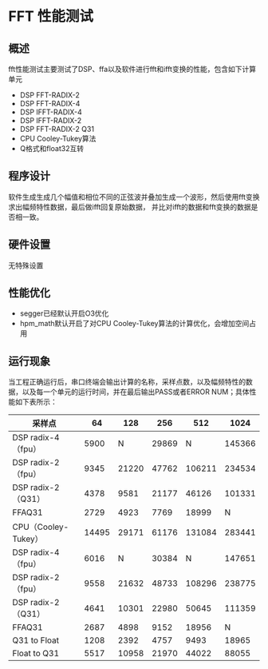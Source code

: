 # FFT 性能测试
## 概述

fft性能测试主要测试了DSP、ffa以及软件进行fft和ifft变换的性能，包含如下计算单元
- DSP FFT-RADIX-2
- DSP FFT-RADIX-4
- DSP IFFT-RADIX-4
- DSP IFFT-RADIX-2
- DSP FFT-RADIX-2 Q31
- CPU Cooley-Tukey算法
- Q格式和float32互转

## 程序设计

软件生成生成几个幅值和相位不同的正弦波并叠加生成一个波形，然后使用fft变换求出幅频特性数据，最后做ifft回复原始数据，
并比对ifft的数据和fft变换的数据是否相一致。

## 硬件设置

无特殊设置

## 性能优化

- segger已经默认开启O3优化
- hpm_math默认开启了对CPU Cooley-Tukey算法的计算优化，会增加空间占用

## 运行现象

当工程正确运行后，串口终端会输出计算的名称，采样点数，以及幅频特性的数据，以及每一个单元的运行时间，并在最后输出PASS或者ERROR NUM；具体性能如下表所示：

| 采样点              | 64    | 128   | 256   | 512    | 1024   |
|------------------|-------|-------|-------|--------|--------|
| DSP radix-4（fpu） | 5900  | N     | 29869 | N      | 145366 |
| DSP radix-2（fpu） | 9345  | 21220 | 47762 | 106211 | 234534 |
| DSP radix-2（Q31） | 4378  | 9581  | 21177 | 46126  | 101331 |
| FFAQ31           | 2729  | 4923  | 7769  | 18999  | N      |
| CPU（Cooley-Tukey）   | 14495 | 29171 | 61176 | 131084 | 283441 |
| DSP radix-4（fpu） | 6016  | N     | 30384 | N      | 147651 |
| DSP radix-2（fpu） | 9558  | 21632 | 48733 | 108296 | 238775 |
| DSP radix-2（Q31） | 4641  | 10301 | 22980 | 50645  | 111359 |
| FFAQ31           | 2687  | 4898  | 9152  | 18956  | N      |
| Q31 to Float     | 1208  | 2392  | 4757  | 9493   | 18965  |
| Float to Q31     | 5517  | 10958 | 21970 | 44022  | 88055  |

